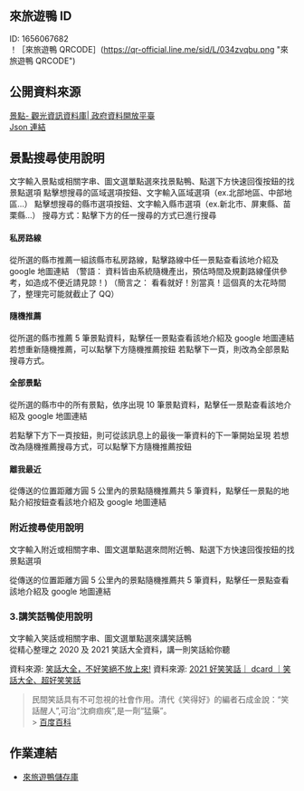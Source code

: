## 來旅遊鴨 ID

ID: 1656067682<br>
！［來旅遊鴨 QRCODE］(https://qr-official.line.me/sid/L/034zvqbu.png "來旅遊鴨 QRCODE")

## 公開資料來源

[景點- 觀光資訊資料庫| 政府資料開放平臺](https://data.gov.tw/dataset/7777)<br>
[Json 連結](https://gis.taiwan.net.tw/XMLReleaseALL_public/scenic_spot_C_f.json)

## 景點搜尋使用說明

文字輸入景點或相關字串、圖文選單點選來找景點鴨、點選下方快速回復按鈕的找景點選項
點擊想搜尋的區域選項按鈕、文字輸入區域選項（ex.北部地區、中部地區...）
點擊想搜尋的縣市選項按鈕、文字輸入縣市選項（ex.新北市、屏東縣、苗栗縣...）
搜尋方式：點擊下方的任一搜尋的方式已進行搜尋

#### 私房路線

從所選的縣市推薦一組該縣市私房路線，點擊路線中任一景點查看該地介紹及 google 地圖連結
（警語： 資料皆由系統隨機產出，預估時間及規劃路線僅供參考，如造成不便近請見諒！)
（簡言之： 看看就好！別當真！這個真的太花時間了，整理完可能就截止了 QQ）

#### 隨機推薦

從所選的縣市推薦 5 筆景點資料，點擊任一景點查看該地介紹及 google 地圖連結
若想重新隨機推薦，可以點擊下方隨機推薦按鈕
若點擊下一頁，則改為全部景點搜尋方式。

#### 全部景點

從所選的縣市中的所有景點，依序出現 10 筆景點資料，點擊任一景點查看該地介紹及 google 地圖連結

若點擊下方下一頁按鈕，則可從該訊息上的最後一筆資料的下一筆開始呈現
若想改為隨機推薦搜尋方式，可以點擊下方隨機推薦按鈕

#### 離我最近

從傳送的位置距離方圓 5 公里內的景點隨機推薦共 5 筆資料，點擊任一景點的地點介紹按鈕查看該地介紹及 google 地圖連結

### 附近搜尋使用說明

文字輸入附近或相關字串、圖文選單點選來問附近鴨、點選下方快速回復按鈕的找景點選項

從傳送的位置距離方圓 5 公里內的景點隨機推薦共 5 筆資料，點擊任一景點查看該地介紹及 google 地圖連結

### 3.講笑話鴨使用說明

文字輸入笑話或相關字串、圖文選單點選來講笑話鴨<br>
從精心整理之 2020 及 2021 笑話大全資料，講一則笑話給你聽

資料來源: [笑話大全，不好笑絕不放上來!](https://wayne265265.pixnet.net/blog/post/216422544-%E7%AC%91%E8%A9%B1%E5%A4%A7%E5%85%A8%EF%BC%8C%E4%B8%8D%E5%A5%BD%E7%AC%91%E7%B5%95%E4%B8%8D%E6%94%BE%E4%B8%8A%E4%BE%86-%21)
資料來源: [2021 好笑笑話｜ dcard ｜笑話大全、超好笑笑話](https://natasha790708.pixnet.net/blog/post/37026664-2021%E5%A5%BD%E7%AC%91%E7%AC%91%E8%A9%B1%EF%BD%9Cdcard%EF%BD%9C%E7%AC%91%E8%A9%B1%E5%A4%A7%E5%85%A8%E3%80%81%E8%B6%85%E5%A5%BD%E7%AC%91%E7%AC%91%E8%A9%B1%E3%80%81)

> 民間笑話具有不可忽視的社會作用。清代《笑得好》的編者石成金說：“笑話醒人”,可治“沈痾痼疾”,是一劑“猛藥”。<br> > [百度百科](https://baike.baidu.com/item/%E6%B0%91%E9%97%B4%E7%AC%91%E8%AF%9D)

## 作業連結

- [來旅遊鴨儲存庫](https://github.com/zoe01214/travelduck-linebot)
